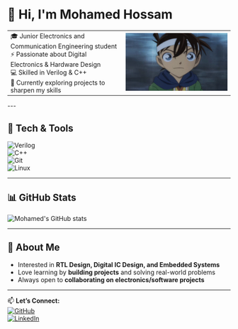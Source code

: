 # 👋 Hi, I'm Mohamed Hossam  
<table>
<tr>
<td style="border: none;">
  🎓 Junior Electronics and Communication Engineering student <br>
  ⚡ Passionate about Digital Electronics & Hardware Design <br>
  💻 Skilled in Verilog & C++ <br>
  🌱 Currently exploring projects to sharpen my skills  
</td>
<td style="border: none;">
<img src="Detective Conan Shinichi Kudo GIF - Detective Conan Shinichi Kudo Its Elementary - Discover & Share GIFs.gif" alt="Detective GIF"/>
</td>
</tr>
</table>
---

## 🚀 Tech & Tools  
![Verilog](https://img.shields.io/badge/HDL-Verilog-blue?logo=verilog)  
![C++](https://img.shields.io/badge/Code-C++-00599C?logo=cplusplus&logoColor=white)  
![Git](https://img.shields.io/badge/Tools-Git-orange?logo=git)  
![Linux](https://img.shields.io/badge/OS-Linux-yellow?logo=linux)  

---

## 📊 GitHub Stats  
![Mohamed's GitHub stats](https://github-readme-stats.vercel.app/api?username=mohamedIOP&show_icons=true&theme=radical)  

---

## 🌟 About Me  
- Interested in **RTL Design, Digital IC Design, and Embedded Systems**  
- Love learning by **building projects** and solving real-world problems  
- Always open to **collaborating on electronics/software projects**  

---

📫 **Let’s Connect:**  
[![GitHub](https://img.shields.io/badge/GitHub-181717?logo=github&logoColor=white)](https://github.com/mohamedIOP)  
[![LinkedIn](https://img.shields.io/badge/-LinkedIn-blue?style=flat-square&logo=Linkedin&logoColor=white)](https://www.linkedin.com/in/mohamed-hossam-4133841b2/)  
